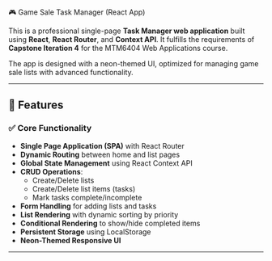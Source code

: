  🎮 Game Sale Task Manager (React App)

This is a professional single-page **Task Manager web application** built using **React**, **React Router**, and **Context API**. It fulfills the requirements of **Capstone Iteration 4** for the MTM6404 Web Applications course.

The app is designed with a neon-themed UI, optimized for managing game sale lists with advanced functionality.

---

## 🚀 Features

### ✅ Core Functionality

- **Single Page Application (SPA)** with React Router
- **Dynamic Routing** between home and list pages
- **Global State Management** using React Context API
- **CRUD Operations**:
  - Create/Delete lists
  - Create/Delete list items (tasks)
  - Mark tasks complete/incomplete
- **Form Handling** for adding lists and tasks
- **List Rendering** with dynamic sorting by priority
- **Conditional Rendering** to show/hide completed items
- **Persistent Storage** using LocalStorage
- **Neon-Themed Responsive UI**

---
